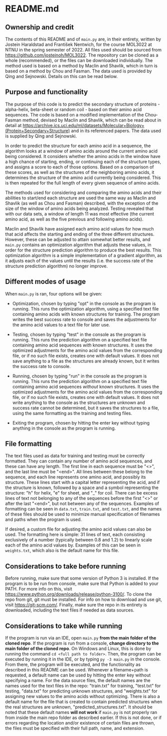 

# README.md

## Ownership and credit

The contents of this README and of `main.py` are, in their entirety, written by Jostein Haraldstad and František Nentwich, for the course MOL3022 at NTNU in the spring semester of 2022.
All files used should be sourced from https://github.com/josteinoh/MOL3022. The repository can be cloned as a whole (recommended), or the files can be downloaded individually. The method used is based on a method by Maclin and Shavlik, which in turn is based on a method by Chou and Fasman. The data used is provided by Qing and Sejnowski. Details on this can be read below.  

## Purpose and functionality

The purpose of this code is to predict the secondary structure of proteins - alpha-helix, beta-sheet or random coil - based on their amino acid sequences. The code is based on a modified implementation of the Chou-Fasman method, devised by Maclin and Shavlik, which can be read about in detail at https://archive.ics.uci.edu/ml/datasets/Molecular+Biology+(Protein+Secondary+Structure) and in its referenced papers. The data used is supplied by Qing and Sejnowski.  

In order to predict the structure for each amino acid in a sequence, the algorithm looks at a window of amino acids around the current amino acid being considered. It considers whether the amino acids in the window have a high chance of starting, ending, or continuing each of the structure types, and assigns a score to each of those options. Based on a comparison of these scores, as well as the structures of the neighboring amino acids, it determines the structure of the amino acid currently being considered. This is then repeated for the full length of every given sequence of amino acids.  

The methods used for considering and comparing the amino acids and their abilities to start/end each structure are used the same way as Maclin and Shavlik (as well as Chou and Fasman) described, with the exception of the size of the window of amino acids being analyzed. Testing revealed that with our data sets, a window of length 11 was most effective (the current amino acid, as well as the five previous and following amino acids).  

Maclin and Shavlik have assigned each amino acid values for how much that acid affects the starting and ending of the three different structures. However, these can be adjusted to attain somewhat better results, and `main.py` contains an optimization algorithm that adjusts these values, in order for the structure prediction algorithm to produce the best results. This optimization algorithm is a simple implementation of a gradient algorithm, as it adjusts each of the values until the results (i.e. the success rate of the structure prediction algorithm) no longer improve.  

## Different modes of usage

When `main.py` is ran, four options will be given:  

- Optimization, chosen by typing "opt" in the console as the program is running. This runs the optimization algorithm, using a specified text file containing amino acids with known structures for training. The program writes the best success rate to console and saves the adjustments for the amino acid values to a text file for later use.  

- Testing, chosen by typing "test" in the console as the program is running. This runs the prediction algorithm on a specified text file containing amino acid sequences *with* known structures. It uses the optimized adjustments for the amino acid values from the corresponding file, or if no such file exists, creates one with default values. It does not save anything to a file as the structures are already known, but it writes the success rate to console.  

- Running, chosen by typing "run" in the console as the program is running. This runs the prediction algorithm on a specified text file containing amino acid sequences *without* known structures. It uses the optimized adjustments for the amino acid values from the corresponding file, or if no such file exists, creates one with default values. It does not write anything to the console as the structures are unknown and success rate cannot be determined, but it saves the structures to a file, using the same formatting as the training and testing files.  

- Exiting the program, chosen by hitting the enter key without typing anything in the console as the program is running.  

## File formatting

The text files used as data for training and testing must be correctly formatted. They can contain any number of amino acid sequences, and these can have any length. The first line in each sequence must be "<>", and the last line must be "\<end>". All lines between these belong to the sequence, and each line represents one amino acid, and possibly its structure. These lines start with a capital letter representing the acid, and if the structure is known, followed by a space and a symbol representing the structure: "h" for helix, "e" for sheet, and "_" for coil. There can be excess lines of text not belonging to any of the sequences before the first "<>" or after the last "\<end>", but not between any of the sequences. Examples of formatting can be seen in `data.txt`, `train.txt`, and `test.txt`, and the names of these files should be used to minimize manual specification of filenames and paths when the program is used.  

If desired, a custom file for adjusting the amino acid values can also be used. The formatting here is simple: 31 lines of text, each consisting exclusively of a number (typically between 0.8 and 1.2) to linearly scale each of the amino acid values by. Examples of this can be seen in `weights.txt`, which also is the default name for this file.  

## Considerations to take before running

Before running, make sure that some version of Python 3 is installed. If the program is to be run from console, make sure that Python is added to your PATH. For more info on this, visit https://www.python.org/downloads/release/python-3100/. To clone the repo from git, git must be installed. For info on how to download and use git, visit https://git-scm.com/. Finally, make sure the repo in its entirety is downloaded, including the text files if needed as data sources.  


## Considerations to take while running

If the program is run via an IDE, open `main.py` **from the main folder of the cloned repo**. If the program is run from a console, **change directory to the main folder of the cloned repo**. On Windows and Linux, this is done by running the command `cd <full path to folder>`. Then, the program can be executed by running it in the IDE, or by typing `py -3 main.py` in the console. From there, the program will be executed, and the functionality as described in this README can be used. Whenever a filename+path is requested, a default name can be used by hitting the enter key without specifying a name. For the data source files, the default names are the names used for the text files in the repo: "train.txt" for training, "test.txt" for testing, "data.txt" for predicting unknown structures, and "weights.txt" for assigning new values to the amino acids without optimizing. There is also a default name for the file that is created to contain predicted structures when the real structures are unknown, "predicted_structures.txt". It should be noted that these default names **will not work** if `main.py` is not properly ran from inside the main repo folder as described earlier. If this is not done, or if errors regarding the location and/or existence of certain files are thrown, the files must be specified with their full path, name, and extension.

